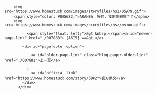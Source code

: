 ﻿<html>

        <img src="https://www.homestuck.com/images/storyfiles/hs2/05979.gif">
        <span style="color: #005682;">ARANEA: 好的，我剛說到哪了？</span>
        <img src="https://www.homestuck.com/images/storyfiles/hs2/05980.gif">
<div class="pagefoot">
            
              <span style="float: left;">&gt;&nbsp;</span><a id="newer-page-link" href="./007883"> [A6I5] ==&gt;</a>
            
            <div id="pagefooter-option">
              
                <a id="older-page-link" class="blog-pager-older-link" href="./007881">上一頁</a>
              
              |
                <a id="official-link" href="https://www.homestuck.com/story/5982">官方原文</a>
            </div>
          </div>
